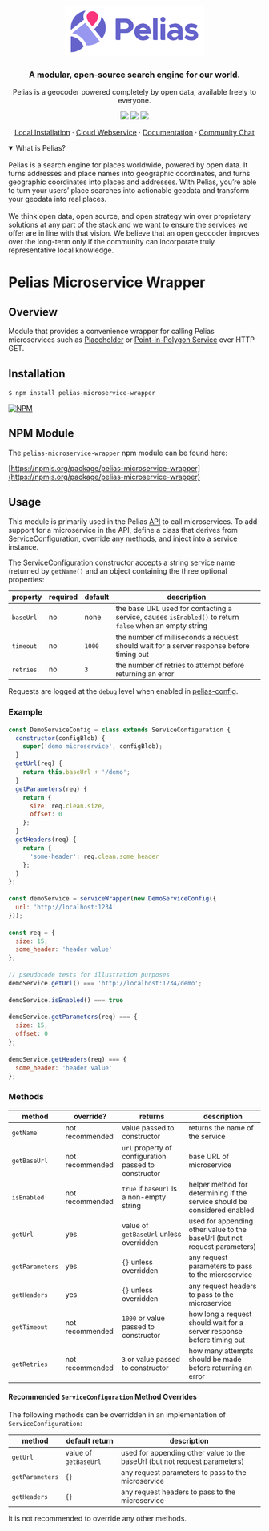 <p align="center">
  <img height="100" src="https://raw.githubusercontent.com/pelias/design/master/logo/pelias_github/Github_markdown_hero.png">
</p>
<h3 align="center">A modular, open-source search engine for our world.</h3>
<p align="center">Pelias is a geocoder powered completely by open data, available freely to everyone.</p>
<p align="center">
<a href="https://en.wikipedia.org/wiki/MIT_License"><img src="https://img.shields.io/github/license/pelias/api?style=flat&color=orange" /></a>
<a href="https://hub.docker.com/u/pelias"><img src="https://img.shields.io/docker/pulls/pelias/api?style=flat&color=informational" /></a>
<a href="https://gitter.im/pelias/pelias"><img src="https://img.shields.io/gitter/room/pelias/pelias?style=flat&color=yellow" /></a>
</p>
<p align="center">
	<a href="https://github.com/pelias/docker">Local Installation</a> ·
        <a href="https://geocode.earth">Cloud Webservice</a> ·
	<a href="https://github.com/pelias/documentation">Documentation</a> ·
	<a href="https://gitter.im/pelias/pelias">Community Chat</a>
</p>
<details open>
<summary>What is Pelias?</summary>
<br />
Pelias is a search engine for places worldwide, powered by open data. It turns addresses and place names into geographic coordinates, and turns geographic coordinates into places and addresses. With Pelias, you’re able to turn your users’ place searches into actionable geodata and transform your geodata into real places.
<br /><br />
We think open data, open source, and open strategy win over proprietary solutions at any part of the stack and we want to ensure the services we offer are in line with that vision. We believe that an open geocoder improves over the long-term only if the community can incorporate truly representative local knowledge.
</details>

# Pelias Microservice Wrapper

## Overview

Module that provides a convenience wrapper for calling Pelias microservices such as [Placeholder](https://github.com/pelias/placeholder) or [Point-in-Polygon Service](https://github.com/pelias/pip-service) over HTTP GET.

## Installation

```bash
$ npm install pelias-microservice-wrapper
```

[![NPM](https://nodei.co/npm/pelias-microservice-wrapper.png?downloads=true&stars=true)](https://nodei.co/npm/pelias-microservice-wrapper)

## NPM Module

The `pelias-microservice-wrapper` npm module can be found here:

[https://npmjs.org/package/pelias-microservice-wrapper](https://npmjs.org/package/pelias-microservice-wrapper)

## Usage

This module is primarily used in the Pelias [API](https://github.com/pelias/api) to call microservices.  To add support for a microservice in the API, define a class that derives from [ServiceConfiguration](https://github.com/pelias/microservice-wrapper/blob/master/ServiceConfiguration.js), override any methods, and inject into a [service](https://github.com/pelias/microservice-wrapper/blob/master/service.js) instance.

The [ServiceConfiguration](https://github.com/pelias/microservice-wrapper/blob/master/ServiceConfiguration.js) constructor accepts a string service name (returned by `getName()` and an object containing the three optional properties:

| property | required | default | description |
| --- | --- | --- | --- |
| `baseUrl` | no | none | the base URL used for contacting a service, causes `isEnabled()` to return `false` when an empty string |
| `timeout` | no | `1000` | the number of milliseconds a request should wait for a server response before timing out |
| `retries` | no | `3` | the number of retries to attempt before returning an error |

Requests are logged at the `debug` level when enabled in [pelias-config](https://github.com/pelias/config).

### Example

```javascript
const DemoServiceConfig = class extends ServiceConfiguration {
  constructor(configBlob) {
    super('demo microservice', configBlob);
  }
  getUrl(req) {
    return this.baseUrl + '/demo';
  }
  getParameters(req) {
    return {
      size: req.clean.size,
      offset: 0
    };
  }
  getHeaders(req) {
    return {
      'some-header': req.clean.some_header
    };
  }
};

const demoService = serviceWrapper(new DemoServiceConfig({
  url: 'http://localhost:1234'
}));

const req = {
  size: 15,
  some_header: 'header value'
};

// pseudocode tests for illustration purposes
demoService.getUrl() === 'http://localhost:1234/demo';

demoService.isEnabled() === true

demoService.getParameters(req) === {
  size: 15,
  offset: 0
};

demoService.getHeaders(req) === {
  some_header: 'header value'
};
```

### Methods

| method | override? | returns | description |
| --- | --- | --- | --- |
| `getName` | not recommended | value passed to constructor | returns the name of the service |
| `getBaseUrl` | not recommended | `url` property of configuration passed to constructor | base URL of microservice |
| `isEnabled` | not recommended | `true` if `baseUrl` is a non-empty string | helper method for determining if the service should be considered enabled |
| `getUrl` | yes | value of `getBaseUrl` unless overridden | used for appending other value to the baseUrl (but not request parameters) |
| `getParameters` | yes| `{}` unless overridden | any request parameters to pass to the microservice |
| `getHeaders` | yes | `{}` unless overridden | any request headers to pass to the microservice |
| `getTimeout` | not recommended | `1000` or value passed to constructor | how long a request should wait for a server response before timing out |
| `getRetries` | not recommended | `3` or value passed to constructor | how many attempts should be made before returning an error |

#### Recommended `ServiceConfiguration` Method Overrides

The following methods can be overridden in an implementation of `ServiceConfiguration`:

| method | default return | description |
| --- | --- | --- |
| `getUrl` | value of `getBaseUrl` | used for appending other value to the baseUrl (but not request parameters) |
| `getParameters` | `{}` | any request parameters to pass to the microservice |
| `getHeaders` | `{}` | any request headers to pass to the microservice |

It is not recommended to override any other methods.
